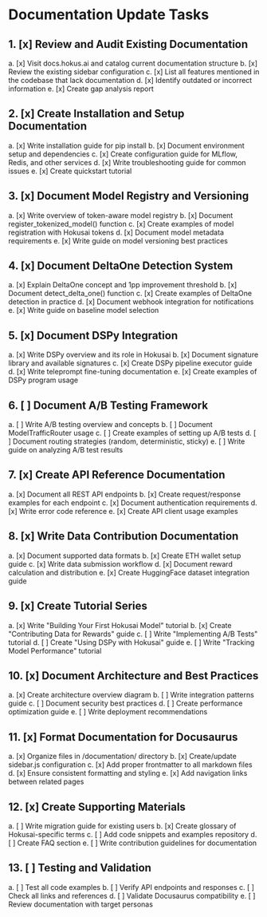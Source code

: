 # Documentation Update Tasks

## 1. [x] Review and Audit Existing Documentation
   a. [x] Visit docs.hokus.ai and catalog current documentation structure
   b. [x] Review the existing sidebar configuration
   c. [x] List all features mentioned in the codebase that lack documentation
   d. [x] Identify outdated or incorrect information
   e. [x] Create gap analysis report

## 2. [x] Create Installation and Setup Documentation
   a. [x] Write installation guide for pip install
   b. [x] Document environment setup and dependencies
   c. [x] Create configuration guide for MLflow, Redis, and other services
   d. [x] Write troubleshooting guide for common issues
   e. [x] Create quickstart tutorial

## 3. [x] Document Model Registry and Versioning
   a. [x] Write overview of token-aware model registry
   b. [x] Document register_tokenized_model() function
   c. [x] Create examples of model registration with Hokusai tokens
   d. [x] Document model metadata requirements
   e. [x] Write guide on model versioning best practices

## 4. [x] Document DeltaOne Detection System
   a. [x] Explain DeltaOne concept and 1pp improvement threshold
   b. [x] Document detect_delta_one() function
   c. [x] Create examples of DeltaOne detection in practice
   d. [x] Document webhook integration for notifications
   e. [x] Write guide on baseline model selection

## 5. [x] Document DSPy Integration
   a. [x] Write DSPy overview and its role in Hokusai
   b. [x] Document signature library and available signatures
   c. [x] Create DSPy pipeline executor guide
   d. [x] Write teleprompt fine-tuning documentation
   e. [x] Create examples of DSPy program usage

## 6. [ ] Document A/B Testing Framework
   a. [ ] Write A/B testing overview and concepts
   b. [ ] Document ModelTrafficRouter usage
   c. [ ] Create examples of setting up A/B tests
   d. [ ] Document routing strategies (random, deterministic, sticky)
   e. [ ] Write guide on analyzing A/B test results

## 7. [x] Create API Reference Documentation
   a. [x] Document all REST API endpoints
   b. [x] Create request/response examples for each endpoint
   c. [x] Document authentication requirements
   d. [x] Write error code reference
   e. [x] Create API client usage examples

## 8. [x] Write Data Contribution Documentation
   a. [x] Document supported data formats
   b. [x] Create ETH wallet setup guide
   c. [x] Write data submission workflow
   d. [x] Document reward calculation and distribution
   e. [x] Create HuggingFace dataset integration guide

## 9. [x] Create Tutorial Series
   a. [x] Write "Building Your First Hokusai Model" tutorial
   b. [x] Create "Contributing Data for Rewards" guide
   c. [ ] Write "Implementing A/B Tests" tutorial
   d. [ ] Create "Using DSPy with Hokusai" guide
   e. [ ] Write "Tracking Model Performance" tutorial

## 10. [x] Document Architecture and Best Practices
   a. [x] Create architecture overview diagram
   b. [ ] Write integration patterns guide
   c. [ ] Document security best practices
   d. [ ] Create performance optimization guide
   e. [ ] Write deployment recommendations

## 11. [x] Format Documentation for Docusaurus
   a. [x] Organize files in /documentation/ directory
   b. [x] Create/update sidebar.js configuration
   c. [x] Add proper frontmatter to all markdown files
   d. [x] Ensure consistent formatting and styling
   e. [x] Add navigation links between related pages

## 12. [x] Create Supporting Materials
   a. [ ] Write migration guide for existing users
   b. [x] Create glossary of Hokusai-specific terms
   c. [ ] Add code snippets and examples repository
   d. [ ] Create FAQ section
   e. [ ] Write contribution guidelines for documentation

## 13. [ ] Testing and Validation
   a. [ ] Test all code examples
   b. [ ] Verify API endpoints and responses
   c. [ ] Check all links and references
   d. [ ] Validate Docusaurus compatibility
   e. [ ] Review documentation with target personas